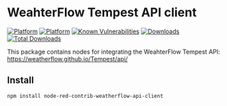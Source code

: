 # WeahterFlow Tempest API client

[![Platform](https://img.shields.io/badge/platform-Node--RED-red)](https://nodered.org)
[![Platform](https://img.shields.io/badge/license-MIT-green)](https://github.com/CrunkA3/node-red-weatherflow-api-client/blob/master/LICENSE)
[![Known Vulnerabilities](https://snyk.io/test/npm/node-red-contrib-weatherflow-api-client/badge.svg)](https://snyk.io/test/npm/node-red-contrib-weatherflow-api-client)
[![Downloads](https://img.shields.io/npm/dm/node-red-contrib-weatherflow-api-client.svg)](https://www.npmjs.com/package/node-red-contrib-weatherflow-api-client)
[![Total Downloads](https://img.shields.io/npm/dt/node-red-contrib-weatherflow-api-client.svg)](https://www.npmjs.com/package/node-red-contrib-weatherflow-api-client)

This package contains nodes for integrating the WeahterFlow Tempest API:
<https://weatherflow.github.io/Tempest/api/>

## Install

```text
npm install node-red-contrib-weatherflow-api-client
```
